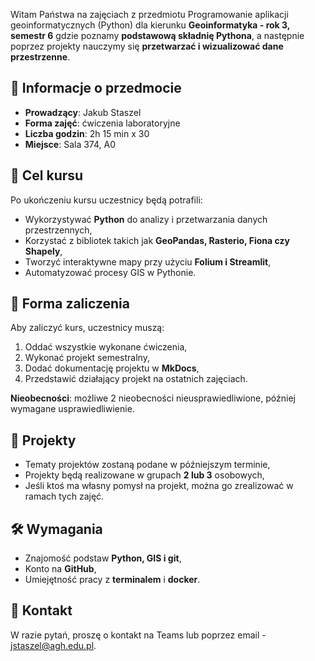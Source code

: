 Witam Państwa na zajęciach z przedmiotu Programowanie aplikacji geoinformatycznych (Python) dla kierunku **Geoinformatyka - rok 3, semestr 6** gdzie poznamy **podstawową składnię Pythona**, a następnie poprzez projekty nauczymy się **przetwarzać i wizualizować dane przestrzenne**.

## 📌 Informacje o przedmocie

- **Prowadzący**: Jakub Staszel
- **Forma zajęć**: ćwiczenia laboratoryjne
- **Liczba godzin**: 2h 15 min x 30
- **Miejsce**: Sala 374, A0

## 🎯 Cel kursu

Po ukończeniu kursu uczestnicy będą potrafili:

- Wykorzystywać **Python** do analizy i przetwarzania danych przestrzennych,
- Korzystać z bibliotek takich jak **GeoPandas, Rasterio, Fiona czy Shapely**,
- Tworzyć interaktywne mapy przy użyciu **Folium i Streamlit**,
- Automatyzować procesy GIS w Pythonie.

## 📝 Forma zaliczenia

Aby zaliczyć kurs, uczestnicy muszą:

1. Oddać wszystkie wykonane ćwiczenia,
2. Wykonać projekt semestralny,
3. Dodać dokumentację projektu w **MkDocs**,
4. Przedstawić działający projekt na ostatnich zajęciach.

**Nieobecności**: możliwe 2 nieobecności nieusprawiedliwione, później wymagane usprawiedliwienie.

## 🚀 Projekty

- Tematy projektów zostaną podane w późniejszym terminie,
- Projekty będą realizowane w grupach **2 lub 3** osobowych,
- Jeśli ktoś ma własny pomysł na projekt, można go zrealizować w ramach tych zajęć.

## 🛠️ Wymagania

- Znajomość podstaw **Python, GIS i git**,
- Konto na **GitHub**,
- Umiejętność pracy z **terminalem** i **docker**.

## 📢 Kontakt
W razie pytań, proszę o kontakt na Teams lub poprzez email - jstaszel@agh.edu.pl.

